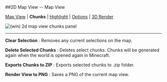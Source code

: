 ##2D Map View -- Map View

[Map View][0] | **Chunks** | [Highlight][2] | [Options][3] | [3D Render][4]

[0]:2d_map_view_map-view.html
[1]:2d_map_view_chunks.html
[2]:2d_map_view_highlight.html
[3]:2d_map_view_options.html
[4]:2d_map_view_3d-render.html

![(win) 2d map view chunks panel](2d_map_view_chunks.png) 

----  

**Clear Selection**
:   Removes any current selections on the map.  

**Delete Selected Chunks**
:   Deletes select chunks.  Chunks will be generated again when the world is opened again in Minecraft.  

**Exports Chunks to ZIP**
:   Exports selected chunks to .zip folder.  

**Render View to PNG**
:   Saves a PNG of the current map view.